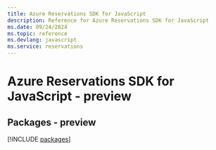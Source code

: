 ```yaml
---
title: Azure Reservations SDK for JavaScript
description: Reference for Azure Reservations SDK for JavaScript
ms.date: 09/24/2024
ms.topic: reference
ms.devlang: javascript
ms.service: reservations
---
```

# Azure Reservations SDK for JavaScript - preview
## Packages - preview
[!INCLUDE [packages](reservations-index.md)]